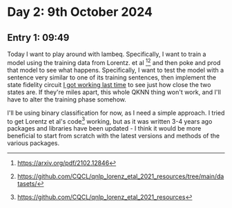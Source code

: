 # Day 2: 9th October 2024
## Entry 1: 09:49
Today I want to play around with lambeq. Specifically, I want to train a model using the training data from Lorentz. et al [^1][^2] and then poke and prod that model to see what happens. Specifically, I want to test the model with a sentence very similar to one of its training sentences, then implement the state fidelity circuit [I got working last time](/testing/simple_state_fidelity_test.ipynb) to see just how close the two states are. If they're miles apart, this whole QKNN thing won't work, and I'll have to alter the training phase somehow.

I'll be using binary classification for now, as I need a simple approach. I tried to get Lorentz et al's code[^3] working, but as it was written 3-4 years ago packages and libraries have been updated - I think it would be more beneficial to start from scratch with the latest versions and methods of the various packages.


[^1]: https://arxiv.org/pdf/2102.12846
[^2]: https://github.com/CQCL/qnlp_lorenz_etal_2021_resources/tree/main/datasets/ 
[^3]: https://github.com/CQCL/qnlp_lorenz_etal_2021_resources